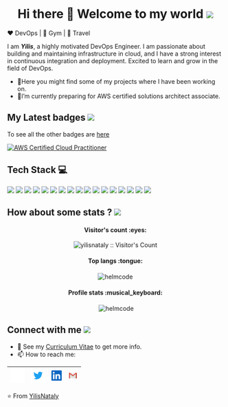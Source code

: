 <h1 align="center"> Hi there 👋 Welcome to my world <img src="https://github.com/TheDudeThatCode/TheDudeThatCode/blob/master/Assets/Earth.gif" width="24px"> </h1>


:heart: DevOps | :black_heart: Gym | :blue_heart: Travel
 
I am ***Yilis***, a highly motivated DevOps Engineer. I am passionate about building and maintaining infrastructure in cloud, and I have a strong interest in continuous integration and deployment. Excited to learn and grow in the field of DevOps.
  
 - 🌱Here you might find some of my projects where I have been working on.
 - 🔭I’m currently preparing for AWS certified solutions architect associate. 
 
 ## My Latest badges <img src="https://media.giphy.com/media/3orifgYbnsq43eFsdO/giphy.gif" width="50">
 To see all the other badges are [here](https://www.credly.com/users/yilis-ramirez/badges/)
<!--START_SECTION:badges-->
[![AWS Certified Cloud Practitioner](https://images.credly.com/size/100x100/images/00634f82-b07f-4bbd-a6bb-53de397fc3a6/image.png)](http://www.credly.com/badges/c8b4e58b-aa55-4da4-ba76-721a1435ed50 "AWS Certified Cloud Practitioner")
<!--END_SECTION:badges-->

## Tech Stack :computer:
<div display="flex">
  <img src="https://img.shields.io/badge/linux%20-%23E34F26.svg?&style=for-the-badge&logo=linux&logoColor=white">
  <img src="https://img.shields.io/badge/mysql3%20-%231572B6.svg?&style=for-the-badge&logo=mysql&logoColor=white">
  <img src="https://img.shields.io/badge/mongodb%20-%2335495e.svg?&style=for-the-badge&logo=mongodb&logoColor=%234FC08D">
  <img src="https://img.shields.io/badge/python%20-%2314354C.svg?&style=for-the-badge&logo=python&logoColor=white">
  <img src="https://img.shields.io/badge/docker%20-%2300599C.svg?&style=for-the-badge&logo=docker&logoColor=white">
  <img src="https://img.shields.io/badge/kubernetes-%231877F2.svg?&style=for-the-badge&logo=kubernetes&logoColor=white">
  <img src="https://img.shields.io/badge/helm-white?&style=for-the-badge&logo=helm&logoColor=blue">
  <img src="https://img.shields.io/badge/ansible%20-%23121011.svg?&style=for-the-badge&logo=ansible&logoColor=white"/>
  <img src="https://img.shields.io/badge/terraform%20-%2335495e.svg?&style=for-the-badge&logo=terraform&logoColor=%234FC08D">
  <img src="https://img.shields.io/badge/google cloud-%23dd4814.svg?&style=for-the-badge&logo=google cloud&logoColor=white">
  <img src="https://img.shields.io/badge/aws%20-%2314354C.svg?&style=for-the-badge&logo=aws&logoColor=white">
  <img src="https://img.shields.io/badge/jenkins-%23E4405F.svg?&style=for-the-badge&logo=jenkins&logoColor=white">
  <img src="https://img.shields.io/badge/git%20-%23F05033.svg?&style=for-the-badge&logo=git&logoColor=white"/>
  <img src="https://img.shields.io/badge/github%20-%23121011.svg?&style=for-the-badge&logo=github&logoColor=white"/>
  <img src="https://img.shields.io/badge/prometheus%20-%23F05033.svg?&style=for-the-badge&logo=prometheus&logoColor=white"/>
  <img src="https://img.shields.io/badge/grafana-grey?&style=for-the-badge&logo=grafana&logoColor=orange">
  <img src="https://img.shields.io/badge/elasticsearch-%23E4405F.svg?&style=for-the-badge&logo=elasticsearch&logoColor=white">
 
## How about some stats ? <img src="https://media.giphy.com/media/VgCDAzcKvsR6OM0uWg/giphy.gif" width="50">

<h4 align="center">Visitor's count :eyes:</h4>

<p align="center"><img src="https://profile-counter.glitch.me/{yilisnataly}/count.svg" alt="yilisnataly :: Visitor's Count" /></p>

<h4 align="center">Top langs :tongue:</h4>
<p align="center" ><img align="center" src="https://github-readme-stats.vercel.app/api/top-langs?username=yilisnataly&show_icons=true&locale=en&layout=compact&theme=tokyonight" alt="helmcode" /></p>

<h4 align="center">Profile stats :musical_keyboard:</h4>
<p align="center" >&nbsp;<img align="center" src="https://github-readme-stats.vercel.app/api?username=yilisnataly&show_icons=true&theme=tokyonight&locale=en" alt="helmcode" /></p>

## Connect with me <img src="https://media.giphy.com/media/xT9DPIlGnuHpr2yObu/giphy.gif" width="80">
- 📝 See my [Curriculum Vitae](https://drive.google.com/file/d/1J2Pznhz2G4WNOUxDC5049atREmWIGjUP/view?usp=sharing) to get more info.
- 📫 How to reach me:

| [<img src="https://raw.githubusercontent.com/Delta456/Delta456/master/img/github.png" alt="github logo" width="34">](https://github.com/yilisnataly) |  [<img src="https://raw.githubusercontent.com/Delta456/Delta456/master/img/twitter.png" alt="twitter logo" width="34">](https://twitter.com/yilis_nataly) |  [<img src="https://github.com/Amchuz/Amchuz/blob/master/linkedin.jpeg" alt="linkedin logo" width="24">](https://www.linkedin.com/in/yilisr/) |  [<img src="https://github.com/Amchuz/Amchuz/blob/master/gmail.jpeg" alt="gmail logo" width="24">](yilis.nataly@gmail.com)
|---|---|---|---|

:star: From [YilisNataly](https://github.com/yilisnataly/)
<!--
**yilisnataly/yilisnataly** is a ✨ _special_ ✨ repository because its `README.md` (this file) appears on your GitHub profile.

Here are some ideas to get you started:

- 🔭 I’m currently working on ...
- 🌱 I’m currently learning ...
- 👯 I’m looking to collaborate on ...
- 🤔 I’m looking for help with ...
- 💬 Ask me about ...
- 📫 How to reach me: ...
- 😄 Pronouns: ...
- ⚡ Fun fact: ...
-->
